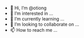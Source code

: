 - 👋 Hi, I’m @otiong
- 👀 I’m interested in ...
- 🌱 I’m currently learning ...
- 💞️ I’m looking to collaborate on ...
- 📫 How to reach me ...

<!---
otiong/otiong is a ✨ special ✨ repository because its `README.md` (this file) appears on your GitHub profile.
You can click the Preview link to take a look at your changes.
--->
